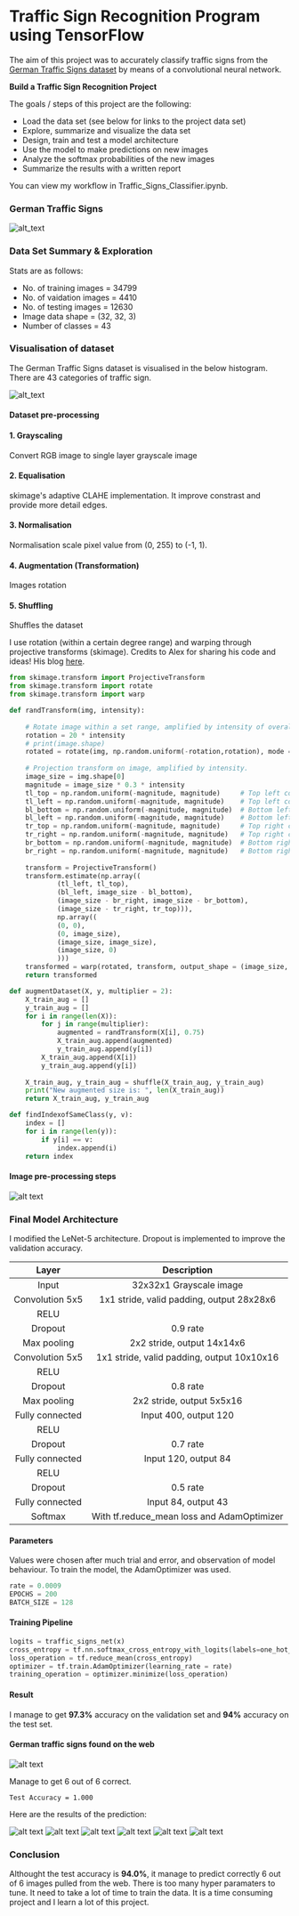 # **Traffic Sign Recognition Program using TensorFlow**

The aim of this project was to accurately classify traffic signs from the [German Traffic Signs dataset](http://benchmark.ini.rub.de/?section=gtsrb&subsection=dataset) by means of a convolutional neural network.

**Build a Traffic Sign Recognition Project**

The goals / steps of this project are the following:
* Load the data set (see below for links to the project data set)
* Explore, summarize and visualize the data set
* Design, train and test a model architecture
* Use the model to make predictions on new images
* Analyze the softmax probabilities of the new images
* Summarize the results with a written report

You can view my workflow in Traffic_Signs_Classifier.ipynb.

[//]: # (Image References)
[image1]: ./images/origin_bar.png "Visualisation"
[image2]: ./images/updated_bar.png "New Visualisation"
[image3]: ./images/processed_img.png "Processed Images"
[image4]: ./images/all_types.png "43 Traffic signs"
[image5]: ./images/test_img.png "Web images"
[image6]: ./images/result1.png "Web Results 1"
[image7]: ./images/result2.png "Web Results 2"
[image8]: ./images/result3.png "Web Results 3"
[image9]: ./images/result4.png "Web Results 4"
[image10]: ./images/result5.png "Web Results 5"
[image11]: ./images/result6.png "Web Results 6"

### German Traffic Signs
![alt_text][image4]

### Data Set Summary & Exploration
Stats are as follows:
* No. of training images = 34799
* No. of vaidation images = 4410
* No. of testing images = 12630
* Image data shape = (32, 32, 3)
* Number of classes = 43

### Visualisation of dataset
The German Traffic Signs dataset is visualised in the below histogram. There are 43 categories of traffic sign.

![alt_text][image1]

#### Dataset pre-processing

#### 1. Grayscaling
Convert RGB image to single layer grayscale image

#### 2. Equalisation
skimage's adaptive CLAHE implementation. It improve constrast and provide more detail edges.

#### 3. Normalisation
Normalisation scale pixel value from (0, 255) to (-1, 1).

#### 4. Augmentation (Transformation)
Images rotation

#### 5. Shuffling
Shuffles the dataset 

I use rotation (within a certain degree range) and warping through projective transforms (skimage).
Credits to Alex for sharing his code and ideas! His blog [here](http://navoshta.com/).

```python
from skimage.transform import ProjectiveTransform
from skimage.transform import rotate
from skimage.transform import warp

def randTransform(img, intensity):
    
    # Rotate image within a set range, amplified by intensity of overall transform.
    rotation = 20 * intensity
    # print(image.shape)
    rotated = rotate(img, np.random.uniform(-rotation,rotation), mode = 'edge')
    
    # Projection transform on image, amplified by intensity.
    image_size = img.shape[0]
    magnitude = image_size * 0.3 * intensity
    tl_top = np.random.uniform(-magnitude, magnitude)     # Top left corner, top margin
    tl_left = np.random.uniform(-magnitude, magnitude)    # Top left corner, left margin
    bl_bottom = np.random.uniform(-magnitude, magnitude)  # Bottom left corner, bottom margin
    bl_left = np.random.uniform(-magnitude, magnitude)    # Bottom left corner, left margin
    tr_top = np.random.uniform(-magnitude, magnitude)     # Top right corner, top margin
    tr_right = np.random.uniform(-magnitude, magnitude)   # Top right corner, right margin
    br_bottom = np.random.uniform(-magnitude, magnitude)  # Bottom right corner, bottom margin
    br_right = np.random.uniform(-magnitude, magnitude)   # Bottom right corner, right margin
    
    transform = ProjectiveTransform()
    transform.estimate(np.array((
            (tl_left, tl_top),
            (bl_left, image_size - bl_bottom),
            (image_size - br_right, image_size - br_bottom),
            (image_size - tr_right, tr_top))),
            np.array((
            (0, 0),
            (0, image_size),
            (image_size, image_size),
            (image_size, 0)
            )))
    transformed = warp(rotated, transform, output_shape = (image_size, image_size), order = 1, mode = 'edge')
    return transformed

def augmentDataset(X, y, multiplier = 2):
    X_train_aug = []
    y_train_aug = []
    for i in range(len(X)):
        for j in range(multiplier):
            augmented = randTransform(X[i], 0.75)
            X_train_aug.append(augmented)
            y_train_aug.append(y[i])
        X_train_aug.append(X[i])
        y_train_aug.append(y[i])
        
    X_train_aug, y_train_aug = shuffle(X_train_aug, y_train_aug)
    print("New augmented size is: ", len(X_train_aug))
    return X_train_aug, y_train_aug

def findIndexofSameClass(y, v):
    index = []
    for i in range(len(y)):
        if y[i] == v:
            index.append(i)
    return index
```

#### Image pre-processing steps

![alt text][image3]

### Final Model Architecture
I modified the LeNet-5 architecture. Dropout is implemented to improve the validation accuracy.

| Layer         		|     Description	        					| 
|:---------------------:|:---------------------------------------------:| 
| Input         		| 32x32x1 Grayscale image   							| 
| Convolution 5x5     	| 1x1 stride, valid padding, output 28x28x6 	|
| RELU					|												|
| Dropout					|		0.9	rate								|
| Max pooling	      	| 2x2 stride,  output 14x14x6 				|
| Convolution 5x5	    | 1x1 stride, valid padding, output 10x10x16      									|
| RELU					|												|
| Dropout					|		0.8	rate								|
| Max pooling	      	| 2x2 stride,  output 5x5x16 				|
| Fully connected		| Input 400, output 120        									|
| RELU					|												|
| Dropout					|		0.7 rate										|
| Fully connected		| Input 120, output 84        									|
| RELU					|												|
| Dropout					|		0.5 rate										|
| Fully connected		| Input 84, output 43     									|
| Softmax				| With tf.reduce_mean loss and AdamOptimizer        									|

#### Parameters
Values were chosen after much trial and error, and observation of model behaviour. To train the model, the AdamOptimizer was used.
```python
rate = 0.0009
EPOCHS = 200
BATCH_SIZE = 128
```
#### Training Pipeline
```python
logits = traffic_signs_net(x)
cross_entropy = tf.nn.softmax_cross_entropy_with_logits(labels=one_hot_y, logits=logits)
loss_operation = tf.reduce_mean(cross_entropy)
optimizer = tf.train.AdamOptimizer(learning_rate = rate)
training_operation = optimizer.minimize(loss_operation)
```
#### Result
I manage to get **97.3%** accuracy on the validation set and **94%** accuracy on the test set.

#### German traffic signs found on the web

![alt text][image5]

Manage to get 6 out of 6 correct.
```
Test Accuracy = 1.000
```

Here are the results of the prediction:

![alt text][image6]
![alt text][image7]
![alt text][image8]
![alt text][image9]
![alt text][image10]
![alt text][image11]

### Conclusion
Althought the test accuracy is **94.0%**, it manage to predict correctly 6 out of 6 images pulled from the web. There is too many hyper paramaters to tune. It need to take a lot of time to train the data. It is a time consuming project and I learn a lot of this project.  
